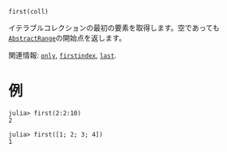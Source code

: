 ```
first(coll)
```

イテラブルコレクションの最初の要素を取得します。空であっても[`AbstractRange`](@ref)の開始点を返します。

関連情報: [`only`](@ref), [`firstindex`](@ref), [`last`](@ref).

# 例

```jldoctest
julia> first(2:2:10)
2

julia> first([1; 2; 3; 4])
1
```
